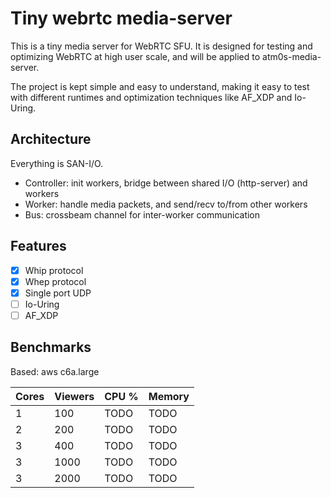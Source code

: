 # Tiny webrtc media-server

This is a tiny media server for WebRTC SFU. It is designed for testing and optimizing WebRTC at high user scale, and will be applied to atm0s-media-server.

The project is kept simple and easy to understand, making it easy to test with different runtimes and optimization techniques like AF_XDP and Io-Uring.

## Architecture

Everything is SAN-I/O.

- Controller: init workers, bridge between shared I/O (http-server) and workers
- Worker: handle media packets, and send/recv to/from other workers
- Bus: crossbeam channel for inter-worker communication

## Features

- [x] Whip protocol
- [x] Whep protocol
- [x] Single port UDP
- [ ] Io-Uring
- [ ] AF_XDP

## Benchmarks

Based: aws c6a.large

| Cores | Viewers | CPU % | Memory |
|-------|---------|-------|--------|
| 1     | 100     | TODO  | TODO   |
| 2     | 200     | TODO  | TODO   |
| 3     | 400     | TODO  | TODO   |
| 3     | 1000     | TODO  | TODO   |
| 3     | 2000     | TODO  | TODO   |